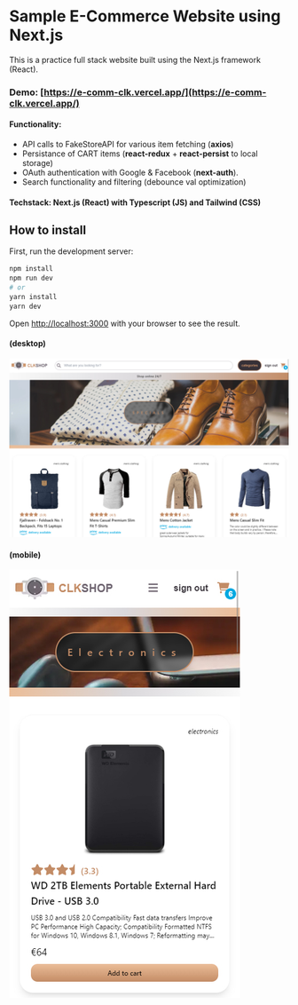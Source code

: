 # Sample E-Commerce Website using Next.js

This is a practice full stack website built using the Next.js framework (React).

### Demo: [https://e-comm-clk.vercel.app/](https://e-comm-clk.vercel.app/)

#### Functionality:

- API calls to FakeStoreAPI for various item fetching (**axios**)
- Persistance of CART items (**react-redux** + **react-persist** to local storage)
- OAuth authentication with Google & Facebook (**next-auth**).
- Search functionality and filtering (debounce val optimization)

#### Techstack: Next.js (React) with Typescript (JS) and Tailwind (CSS)

## How to install

First, run the development server:

```bash
npm install
npm run dev
# or
yarn install
yarn dev
```

Open [http://localhost:3000](http://localhost:3000) with your browser to see the result.

#### (desktop)

![Demo1](/public/demo/demo1.jpg)

#### (mobile)

![Demo1](/public/demo/demo_mobile2.jpg)
